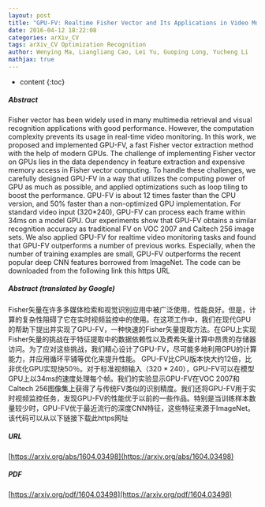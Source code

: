 ```yaml
---
layout: post
title: "GPU-FV: Realtime Fisher Vector and Its Applications in Video Monitoring"
date: 2016-04-12 18:22:08
categories: arXiv_CV
tags: arXiv_CV Optimization Recognition
author: Wenying Ma, Liangliang Cao, Lei Yu, Guoping Long, Yucheng Li
mathjax: true
---
```


* content
{:toc}

##### Abstract
Fisher vector has been widely used in many multimedia retrieval and visual recognition applications with good performance. However, the computation complexity prevents its usage in real-time video monitoring. In this work, we proposed and implemented GPU-FV, a fast Fisher vector extraction method with the help of modern GPUs. The challenge of implementing Fisher vector on GPUs lies in the data dependency in feature extraction and expensive memory access in Fisher vector computing. To handle these challenges, we carefully designed GPU-FV in a way that utilizes the computing power of GPU as much as possible, and applied optimizations such as loop tiling to boost the performance. GPU-FV is about 12 times faster than the CPU version, and 50\% faster than a non-optimized GPU implementation. For standard video input (320*240), GPU-FV can process each frame within 34ms on a model GPU. Our experiments show that GPU-FV obtains a similar recognition accuracy as traditional FV on VOC 2007 and Caltech 256 image sets. We also applied GPU-FV for realtime video monitoring tasks and found that GPU-FV outperforms a number of previous works. Especially, when the number of training examples are small, GPU-FV outperforms the recent popular deep CNN features borrowed from ImageNet. The code can be downloaded from the following link this https URL

##### Abstract (translated by Google)
Fisher矢量在许多多媒体检索和视觉识别应用中被广泛使用，性能良好。但是，计算的复杂性阻碍了它在实时视频监控中的使用。在这项工作中，我们在现代GPU的帮助下提出并实现了GPU-FV，一种快速的Fisher矢量提取方法。在GPU上实现Fisher矢量的挑战在于特征提取中的数据依赖性以及费希矢量计算中昂贵的存储器访问。为了应对这些挑战，我们精心设计了GPU-FV，尽可能多地利用GPU的计算能力，并应用循环平铺等优化来提升性能。 GPU-FV比CPU版本快大约12倍，比非优化GPU实现快50％。对于标准视频输入（320 * 240），GPU-FV可以在模型GPU上以34ms的速度处理每个帧。我们的实验显示GPU-FV在VOC 2007和Caltech 256图像集上获得了与传统FV类似的识别精度。我们还将GPU-FV用于实时视频监控任务，发现GPU-FV的性能优于以前的一些作品。特别是当训练样本数量较少时，GPU-FV优于最近流行的深度CNN特征，这些特征来源于ImageNet。该代码可以从以下链接下载此https网址

##### URL
[https://arxiv.org/abs/1604.03498](https://arxiv.org/abs/1604.03498)

##### PDF
[https://arxiv.org/pdf/1604.03498](https://arxiv.org/pdf/1604.03498)

